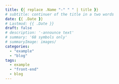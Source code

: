 ```yaml
---
title: {{ replace .Name "-" " " | title }}
# subtitle: continuer of the title in a two words
date: {{ .Date }}
# Lastmod: {{ .Date }}
draft: false
# description: '-announce text'
# summary: '68 symbols only'
# summaryImage: images/
categories:
  - "example"
  - "blog"
tags:
  - example
  - "front-end"
  - blog
---
```

